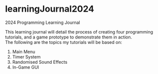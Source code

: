 # learningJournal2024
2024 Programming Learning Journal

This learning journal will detail the process of creating four programming tutorials, and a game prototype to demonstrate them in action. </br>
The following are the topics my tutorials will be based on:

1. Main Menu
2. Timer System
3. Randomised Sound Effects
4. In-Game GUI

